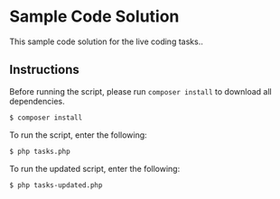 # Sample Code Solution

This sample code solution for the live coding tasks..

## Instructions

Before running the script, please run `composer install` to download all dependencies.

```bash
$ composer install
```

To run the script, enter the following:

```bash
$ php tasks.php
```

To run the updated script, enter the following:

```bash
$ php tasks-updated.php
```